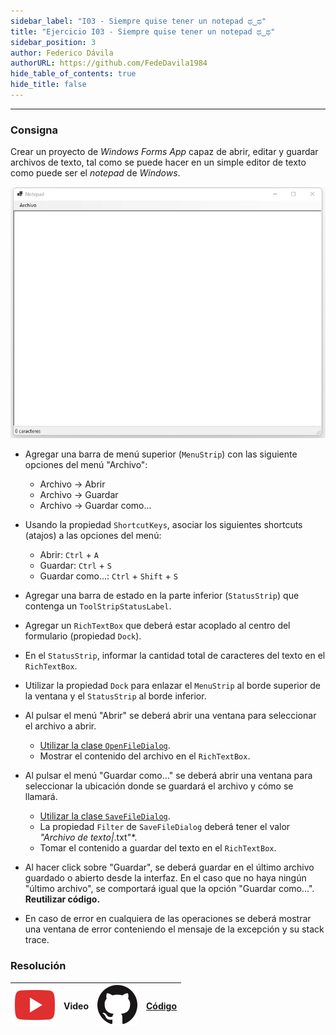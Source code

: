 ```yaml
---
sidebar_label: "I03 - Siempre quise tener un notepad ಥ‿ಥ"
title: "Ejercicio I03 - Siempre quise tener un notepad ಥ‿ಥ"
sidebar_position: 3
author: Federico Dávila
authorURL: https://github.com/FedeDavila1984
hide_table_of_contents: true
hide_title: false
---
```

---

### Consigna
Crear un proyecto de *Windows Forms App* capaz de abrir, editar y guardar archivos de texto, tal como se puede hacer en un simple editor de texto como puede ser el *notepad* de *Windows*.

![Resultado esperado](/clases/14-archivos/ejercicios/notepad-form.png)

* Agregar una barra de menú superior (`MenuStrip`) con las siguiente opciones del menú "Archivo":
    * Archivo -> Abrir
    * Archivo -> Guardar
    * Archivo -> Guardar como...

* Usando la propiedad `ShortcutKeys`, asociar los siguientes shortcuts (atajos) a las opciones del menú:
  * Abrir: `Ctrl` + `A`
  * Guardar: `Ctrl` + `S`
  * Guardar como...: `Ctrl` + `Shift` + `S`

* Agregar una barra de estado en la parte inferior (`StatusStrip`) que contenga un `ToolStripStatusLabel`. 

* Agregar un `RichTextBox` que deberá estar acoplado al centro del formulario (propiedad `Dock`).

* En el `StatusStrip`, informar la cantidad total de caracteres del texto en el `RichTextBox`.

* Utilizar la propiedad `Dock` para enlazar el `MenuStrip` al borde superior de la ventana y el `StatusStrip` al borde inferior.

* Al pulsar el menú "Abrir" se deberá abrir una ventana para seleccionar el archivo a abrir. 
  * [Utilizar la clase `OpenFileDialog`](https://docs.microsoft.com/en-us/dotnet/desktop/winforms/controls/how-to-open-files-using-the-openfiledialog-component?view=netframeworkdesktop-4.8).
  * Mostrar el contenido del archivo en el `RichTextBox`.

* Al pulsar el menú "Guardar como..." se deberá abrir una ventana para seleccionar la ubicación donde se guardará el archivo y cómo se llamará. 
  * [Utilizar la clase `SaveFileDialog`](https://docs.microsoft.com/en-us/dotnet/desktop/winforms/controls/how-to-save-files-using-the-savefiledialog-component?view=netframeworkdesktop-4.8).
  * La propiedad `Filter` de `SaveFileDialog` deberá tener el valor *"Archivo de texto|*.txt"*.
  * Tomar el contenido a guardar del texto en el `RichTextBox`.

* Al hacer click sobre "Guardar", se deberá guardar en el último archivo guardado o abierto desde la interfaz. En el caso que no haya ningún "último archivo", se comportará igual que la opción "Guardar como...". **Reutilizar código.**

* En caso de error en cualquiera de las operaciones se deberá mostrar una ventana de error conteniendo el mensaje de la excepción y su stack trace.  

### Resolución
| ![img](/base/youtube.svg) | Video | ![img](/base/github.svg) | [Código](https://github.com/codeutnfra/programacion_2_laboratorio_2/tree/master/Ejercicios_Resueltos/Clase_14/I03_Siempre_quise_tener_un_notepad) |
| :-----------------------: | :---: | :----------------------: | :----: |